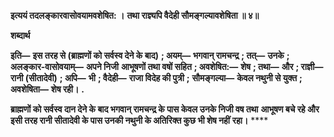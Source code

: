 **इत्ययं तदलङ्कारवासोवयामवशेषित: ।** **तथा राज्ञ्यपि वैदेही सौमङ्गल्यावशेषिता ॥ ४॥** 

**शब्दार्थ** 

**इति—** **इस तरह से (ब्राह्मणों को सर्वस्व देने के बाद)** **; अयम्—** **भगवान् रामचन्द्र** **; तत्—** **उनके** **; अलङ्कार-वासोवयाम्—** **अपने निजी** **आभूषणों तथा वषों सहित** **; अवशेषित:—** **शेष** **; तथा—** **और** **; राज्ञी—** **रानी (सीतादेवी)** **; अपि—** **भी** **; वैदेही—** **राजा विदेह की पुत्री** **;** **सौमङ्गल्या—** **केवल नथुनी से युक्त** **; अवशेषिता—** **शेष रही।** **.** 

**ब्राह्मणों को सर्वस्व दान देने के बाद भगवान् रामचन्द्र के पास केवल उनके निजी वष तथा** **आभूषण बचे रहे और इसी तरह रानी सीतादेवी के पास उनकी नथुनी के अतिरिक्त कुछ भी शेष नहीं** **रहा।** **** 